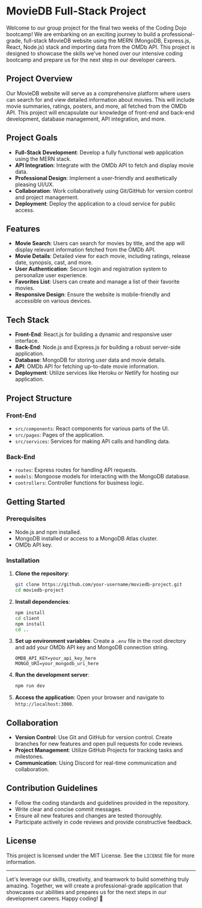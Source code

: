 # MovieDB Full-Stack Project

Welcome to our group project for the final two weeks of the Coding Dojo bootcamp! We are embarking on an exciting journey to build a professional-grade, full-stack MovieDB website using the MERN (MongoDB, Express.js, React, Node.js) stack and importing data from the OMDb API. This project is designed to showcase the skills we’ve honed over our intensive coding bootcamp and prepare us for the next step in our developer careers.

## Project Overview

Our MovieDB website will serve as a comprehensive platform where users can search for and view detailed information about movies. This will include movie summaries, ratings, posters, and more, all fetched from the OMDb API. This project will encapsulate our knowledge of front-end and back-end development, database management, API integration, and more.

## Project Goals
- **Full-Stack Development**: Develop a fully functional web application using the MERN stack.
- **API Integration**: Integrate with the OMDb API to fetch and display movie data.
- **Professional Design**: Implement a user-friendly and aesthetically pleasing UI/UX.
- **Collaboration**: Work collaboratively using Git/GitHub for version control and project management.
- **Deployment**: Deploy the application to a cloud service for public access.

## Features
- **Movie Search**: Users can search for movies by title, and the app will display relevant information fetched from the OMDb API.
- **Movie Details**: Detailed view for each movie, including ratings, release date, synopsis, cast, and more.
- **User Authentication**: Secure login and registration system to personalize user experience.
- **Favorites List**: Users can create and manage a list of their favorite movies.
- **Responsive Design**: Ensure the website is mobile-friendly and accessible on various devices.

## Tech Stack
- **Front-End**: React.js for building a dynamic and responsive user interface.
- **Back-End**: Node.js and Express.js for building a robust server-side application.
- **Database**: MongoDB for storing user data and movie details.
- **API**: OMDb API for fetching up-to-date movie information.
- **Deployment**: Utilize services like Heroku or Netlify for hosting our application.

## Project Structure
### Front-End
- `src/components`: React components for various parts of the UI.
- `src/pages`: Pages of the application.
- `src/services`: Services for making API calls and handling data.

### Back-End
- `routes`: Express routes for handling API requests.
- `models`: Mongoose models for interacting with the MongoDB database.
- `controllers`: Controller functions for business logic.

## Getting Started

### Prerequisites
- Node.js and npm installed.
- MongoDB installed or access to a MongoDB Atlas cluster.
- OMDb API key.

### Installation
1. **Clone the repository**:
    ```bash
    git clone https://github.com/your-username/moviedb-project.git
    cd moviedb-project
    ```

2. **Install dependencies**:
    ```bash
    npm install
    cd client
    npm install
    cd ..
    ```

3. **Set up environment variables**:
    Create a `.env` file in the root directory and add your OMDb API key and MongoDB connection string.
    ```env
    OMDB_API_KEY=your_api_key_here
    MONGO_URI=your_mongodb_uri_here
    ```

4. **Run the development server**:
    ```bash
    npm run dev
    ```

5. **Access the application**:
    Open your browser and navigate to `http://localhost:3000`.


## Collaboration
- **Version Control**: Use Git and GitHub for version control. Create branches for new features and open pull requests for code reviews.
- **Project Management**: Utilize GitHub Projects for tracking tasks and milestones.
- **Communication**: Using Discord for real-time communication and collaboration.

## Contribution Guidelines
- Follow the coding standards and guidelines provided in the repository.
- Write clear and concise commit messages.
- Ensure all new features and changes are tested thoroughly.
- Participate actively in code reviews and provide constructive feedback.

## License
This project is licensed under the MIT License. See the `LICENSE` file for more information.

---

Let's leverage our skills, creativity, and teamwork to build something truly amazing. Together, we will create a professional-grade application that showcases our abilities and prepares us for the next steps in our development careers. Happy coding! 🚀

